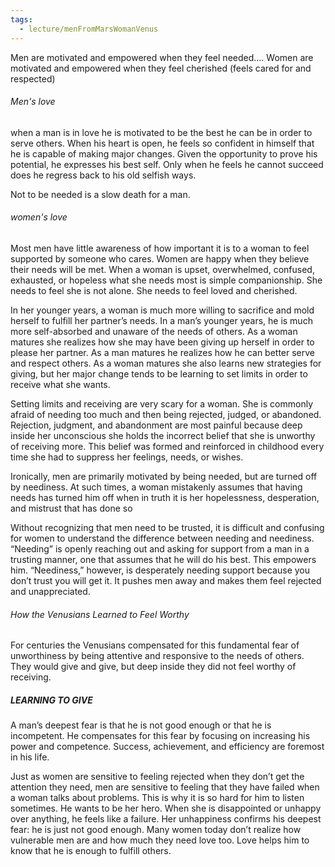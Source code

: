 ```yaml
---
tags:
  - lecture/menFromMarsWomanVenus
---
```

Men are motivated and
empowered when they feel
needed…. Women are
motivated and empowered
when they feel cherished (feels cared for and respected)


###### Men's love
when a man is in love he is motivated to be the best he can be
in order to serve others. When his heart is open, he feels so confident in
himself that he is capable of making major changes. Given the opportunity
to prove his potential, he expresses his best self. Only when he feels he
cannot succeed does he regress back to his old selfish ways.

Not to be needed is a slow
death for a man.

###### women's love
Most men have little awareness of how important it is to a woman to feel
supported by someone who cares. Women are happy when they believe
their needs will be met. When a woman is upset, overwhelmed, confused,
exhausted, or hopeless what she needs most is simple companionship. She
needs to feel she is not alone. She needs to feel loved and cherished.



In her younger years, a woman is much more willing to sacrifice
and mold herself to fulfill her partner’s needs. In a man’s younger years, he
is much more self-absorbed and unaware of the needs of others. As a
woman matures she realizes how she may have been giving up herself in
order to please her partner. As a man matures he realizes how he can better
serve and respect others. As a woman matures she also learns new strategies for giving, but
her major change tends to be learning to set limits in order to receive what
she wants.

Setting limits and receiving are very scary for a woman. She is commonly
afraid of needing too much and then being rejected, judged, or abandoned.
Rejection, judgment, and abandonment are most painful because deep
inside her unconscious she holds the incorrect belief that she is unworthy of
receiving more. This belief was formed and reinforced in childhood every
time she had to suppress her feelings, needs, or wishes.

Ironically, men are primarily
motivated by being needed, but are turned off by neediness.
At such times, a woman mistakenly assumes that having needs has turned
him off when in truth it is her hopelessness, desperation, and mistrust that
has done so

Without recognizing that men need to be trusted, it is difficult
and confusing for women to understand the difference between needing and
neediness.
“Needing” is openly reaching out and asking for support from a man in a
trusting manner, one that assumes that he will do his best. This empowers
him. “Neediness,” however, is desperately needing support because you
don’t trust you will get it. It pushes men away and makes them feel rejected
and unappreciated.

###### How the Venusians Learned to Feel Worthy
For centuries the Venusians compensated for this fundamental fear of
unworthiness by being attentive and responsive to the needs of others. They
would give and give, but deep inside they did not feel worthy of receiving.




##### LEARNING TO GIVE
A man’s deepest fear is that he is not good enough or that he is incompetent.
He compensates for this fear by focusing on increasing his power and
competence. Success, achievement, and efficiency are foremost in his life.

Just as women are sensitive to feeling rejected when they don’t get the
attention they need, men are sensitive to feeling that they have failed when
a woman talks about problems. This is why it is so hard for him to listen
sometimes. He wants to be her hero. When she is disappointed or unhappy
over anything, he feels like a failure. Her unhappiness confirms his deepest
fear: he is just not good enough. Many women today don’t realize how
vulnerable men are and how much they need love too. Love helps him to
know that he is enough to fulfill others.

